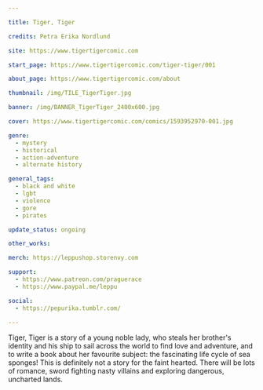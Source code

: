```yaml
---

title: Tiger, Tiger

credits: Petra Erika Nordlund

site: https://www.tigertigercomic.com

start_page: https://www.tigertigercomic.com/tiger-tiger/001

about_page: https://www.tigertigercomic.com/about

thumbnail: /img/TILE_TigerTiger.jpg

banner: /img/BANNER_TigerTiger_2400x600.jpg

cover: https://www.tigertigercomic.com/comics/1593952970-001.jpg

genre: 
  - mystery
  - historical
  - action-adventure
  - alternate history

general_tags: 
  - black and white
  - lgbt
  - violence
  - gore
  - pirates

update_status: ongoing

other_works: 

merch: https://leppushop.storenvy.com

support:
  - https://www.patreon.com/praguerace
  - https://www.paypal.me/leppu

social: 
  - https://pepurika.tumblr.com/
 
---
```


Tiger, Tiger is a story of a young noble lady, who steals her brother's identity and his ship to sail across the world to find love and adventure, and to write a book about her favourite subject: the fascinating life cycle of sea sponges!
This is definitely not a story for the faint hearted. There will be lots of romance, sword fighting nasty villains and exploring dangerous, uncharted lands.
